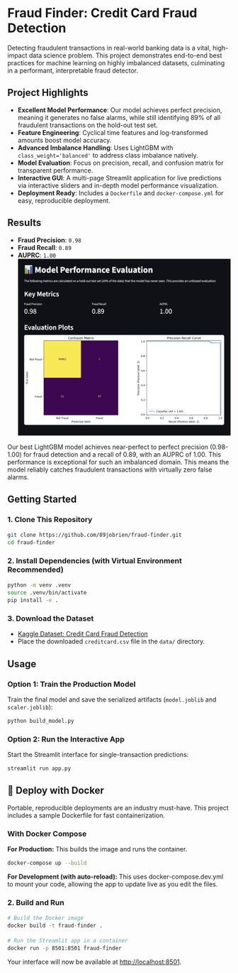# Fraud Finder: Credit Card Fraud Detection

Detecting fraudulent transactions in real-world banking data is a vital, high-impact data science problem. This project demonstrates end-to-end best practices for machine learning on highly imbalanced datasets, culminating in a performant, interpretable fraud detector.



## Project Highlights

- **Excellent Model Performance**: Our model achieves perfect precision, meaning it generates no false alarms, while still identifying 89% of all fraudulent transactions on the hold-out test set.
- **Feature Engineering**: Cyclical time features and log-transformed amounts boost model accuracy.
- **Advanced Imbalance Handling**: Uses LightGBM with `class_weight='balanced'` to address class imbalance natively.
- **Model Evaluation**: Focus on precision, recall, and confusion matrix for transparent performance.
- **Interactive GUI**: A multi-page Streamlit application for live predictions via interactive sliders and in-depth model performance visualization.
- **Deployment Ready**: Includes a `Dockerfile` and `docker-compose.yml` for easy, reproducible deployment.



## Results

- **Fraud Precision**: `0.98`
- **Fraud Recall**: `0.89`
- **AUPRC**: `1.00`
![Model Evaluation](public/model_eval.png)

Our best LightGBM model achieves near-perfect to perfect precision (0.98-1.00) for fraud detection and a recall of 0.89, with an AUPRC of 1.00. This performance is exceptional for such an imbalanced domain. This means the model reliably catches fraudulent transactions with virtually zero false alarms.



## Getting Started

### 1. Clone This Repository

```bash
git clone https://github.com/89jobrien/fraud-finder.git
cd fraud-finder
```

### 2. Install Dependencies (with Virtual Environment Recommended)

```bash
python -m venv .venv
source .venv/bin/activate
pip install -e .
```

### 3. Download the Dataset

- [Kaggle Dataset: Credit Card Fraud Detection](https://www.kaggle.com/datasets/mlg-ulb/creditcardfraud)
- Place the downloaded `creditcard.csv` file in the `data/` directory.

## Usage

### Option 1: Train the Production Model

Train the final model and save the serialized artifacts (`model.joblib` and `scaler.joblib`):

```bash
python build_model.py
```

### Option 2: Run the Interactive App

Start the Streamlit interface for single-transaction predictions:

```bash
streamlit run app.py
```

## 🐳 Deploy with Docker

Portable, reproducible deployments are an industry must-have. This project includes a sample Dockerfile for fast containerization.

### With Docker Compose

**For Production:**
This builds the image and runs the container.

```bash
docker-compose up --build
```

**For Development (with auto-reload):**
This uses docker-compose.dev.yml to mount your code, allowing the app to update live as you edit the files.


### 2. Build and Run

```bash
# Build the Docker image
docker build -t fraud-finder .

# Run the Streamlit app in a container
docker run -p 8501:8501 fraud-finder
```

Your interface will now be available at [http://localhost:8501](http://localhost:8501).

